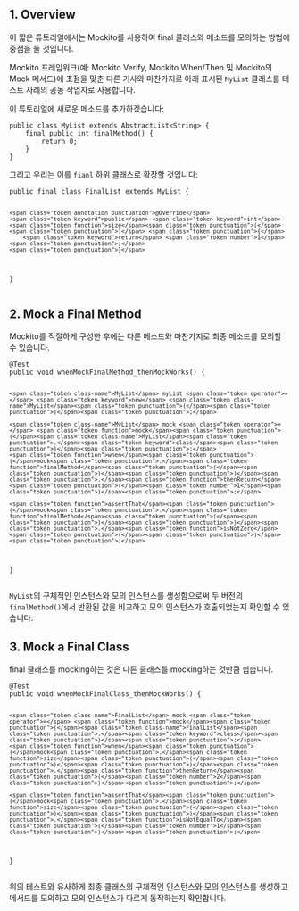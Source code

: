 <h2 id="1-overview">1. Overview</h2>
<p>이 짧은 튜토리얼에서는 Mockito를 사용하여 final 클래스와 메소드를 모의하는 방법에 중점을 둘 것입니다.</p>
<p>Mockito 프레임워크(예: Mockito Verify, Mockito When/Then 및 Mockito의 Mock 메서드)에 초점을 맞춘 다른 기사와 마찬가지로 아래 표시된 <code>MyList</code> 클래스를 테스트 사례의 공동 작업자로 사용합니다.</p>
<p>이 튜토리얼에 새로운 메소드를 추가하겠습니다:</p>
<pre><code class="language-java"><span class="token keyword">public</span> <span class="token keyword">class</span> <span class="token class-name">MyList</span> <span class="token keyword">extends</span> <span class="token class-name">AbstractList</span><span class="token generics"><span class="token punctuation">&lt;</span><span class="token class-name">String</span><span class="token punctuation">&gt;</span></span> <span class="token punctuation">{</span>
    <span class="token keyword">final</span> <span class="token keyword">public</span> <span class="token keyword">int</span> <span class="token function">finalMethod</span><span class="token punctuation">(</span><span class="token punctuation">)</span> <span class="token punctuation">{</span>
        <span class="token keyword">return</span> <span class="token number">0</span><span class="token punctuation">;</span>
    <span class="token punctuation">}</span>
<span class="token punctuation">}</span></code></pre>
<p>그리고 우리는 이를 <code>fianl</code> 하위 클래스로 확장할 것입니다:</p>
<pre><code class="language-java"><span class="token keyword">public</span> <span class="token keyword">final</span> <span class="token keyword">class</span> <span class="token class-name">FinalList</span> <span class="token keyword">extends</span> <span class="token class-name">MyList</span> <span class="token punctuation">{</span>

    <span class="token annotation punctuation">@Override</span>
    <span class="token keyword">public</span> <span class="token keyword">int</span> <span class="token function">size</span><span class="token punctuation">(</span><span class="token punctuation">)</span> <span class="token punctuation">{</span>
        <span class="token keyword">return</span> <span class="token number">1</span><span class="token punctuation">;</span>
    <span class="token punctuation">}</span>
<span class="token punctuation">}</span></code></pre>
<h2 id="2-mock-a-final-method">2. Mock a Final Method</h2>
<p>Mockito를 적절하게 구성한 후에는 다른 메소드와 마찬가지로 최종 메소드를 모의할 수 있습니다.</p>
<pre><code class="language-java"><span class="token annotation punctuation">@Test</span>
<span class="token keyword">public</span> <span class="token keyword">void</span> <span class="token function">whenMockFinalMethod_thenMockWorks</span><span class="token punctuation">(</span><span class="token punctuation">)</span> <span class="token punctuation">{</span>

    <span class="token class-name">MyList</span> myList <span class="token operator">=</span> <span class="token keyword">new</span> <span class="token class-name">MyList</span><span class="token punctuation">(</span><span class="token punctuation">)</span><span class="token punctuation">;</span>

    <span class="token class-name">MyList</span> mock <span class="token operator">=</span> <span class="token function">mock</span><span class="token punctuation">(</span><span class="token class-name">MyList</span><span class="token punctuation">.</span><span class="token keyword">class</span><span class="token punctuation">)</span><span class="token punctuation">;</span>
    <span class="token function">when</span><span class="token punctuation">(</span>mock<span class="token punctuation">.</span><span class="token function">finalMethod</span><span class="token punctuation">(</span><span class="token punctuation">)</span><span class="token punctuation">)</span><span class="token punctuation">.</span><span class="token function">thenReturn</span><span class="token punctuation">(</span><span class="token number">1</span><span class="token punctuation">)</span><span class="token punctuation">;</span>

    <span class="token function">assertThat</span><span class="token punctuation">(</span>mock<span class="token punctuation">.</span><span class="token function">finalMethod</span><span class="token punctuation">(</span><span class="token punctuation">)</span><span class="token punctuation">)</span><span class="token punctuation">.</span><span class="token function">isNotZero</span><span class="token punctuation">(</span><span class="token punctuation">)</span><span class="token punctuation">;</span>
<span class="token punctuation">}</span></code></pre>
<p><code>MyList</code>의 구체적인 인스턴스와 모의 인스턴스를 생성함으로써 두 버전의 <code>finalMethod()</code>에서 반환된 값을 비교하고 모의 인스턴스가 호출되었는지 확인할 수 있습니다.</p>
<h2 id="3-mock-a-final-class">3. Mock a Final Class</h2>
<p>final 클래스를 mocking하는 것은 다른 클래스를 mocking하는 것만큼 쉽습니다.</p>
<pre><code class="language-java"><span class="token annotation punctuation">@Test</span>
<span class="token keyword">public</span> <span class="token keyword">void</span> <span class="token function">whenMockFinalClass_thenMockWorks</span><span class="token punctuation">(</span><span class="token punctuation">)</span> <span class="token punctuation">{</span>

    <span class="token class-name">FinalList</span> mock <span class="token operator">=</span> <span class="token function">mock</span><span class="token punctuation">(</span><span class="token class-name">FinalList</span><span class="token punctuation">.</span><span class="token keyword">class</span><span class="token punctuation">)</span><span class="token punctuation">;</span>
    <span class="token function">when</span><span class="token punctuation">(</span>mock<span class="token punctuation">.</span><span class="token function">size</span><span class="token punctuation">(</span><span class="token punctuation">)</span><span class="token punctuation">)</span><span class="token punctuation">.</span><span class="token function">thenReturn</span><span class="token punctuation">(</span><span class="token number">2</span><span class="token punctuation">)</span><span class="token punctuation">;</span>

    <span class="token function">assertThat</span><span class="token punctuation">(</span>mock<span class="token punctuation">.</span><span class="token function">size</span><span class="token punctuation">(</span><span class="token punctuation">)</span><span class="token punctuation">)</span><span class="token punctuation">.</span><span class="token function">isNotEqualTo</span><span class="token punctuation">(</span><span class="token number">1</span><span class="token punctuation">)</span><span class="token punctuation">;</span>
<span class="token punctuation">}</span></code></pre>
<p>위의 테스트와 유사하게 최종 클래스의 구체적인 인스턴스와 모의 인스턴스를 생성하고 메서드를 모의하고 모의 인스턴스가 다르게 동작하는지 확인합니다.</p>